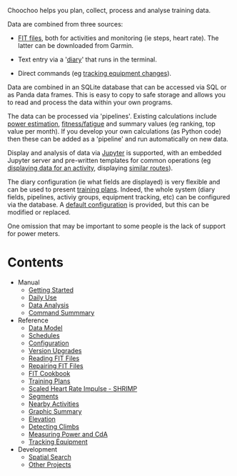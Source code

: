 
Choochoo helps you plan, collect, process and analyse training data.

Data are combined from three sources:

  * [FIT files](fit-files), both for activities and monitoring (ie
    steps, heart rate).  The latter can be downloaded from Garmin.

  * Text entry via a '[diary](daily-use)' that runs in the terminal.

  * Direct commands (eg [tracking equipment changes](kit)).

Data are combined in an SQLite database that can be accessed via SQL
or as Panda data frames.  This is easy to copy to safe storage and
allows you to read and process the data within your own programs.

The data can be processed via 'pipelines'.  Existing calculations
include [power estimation](cda), [fitness/fatigue](impulse) and
summary values (eg ranking, top value per month).  If you develop your
own calculations (as Python code) then these can be added as a
'pipeline' and run automatically on new data.

Display and analysis of data via [Jupyter](data-analysis) is
supported, with an embedded Jupyter server and pre-written templates
for common operations (eg [displaying data for an activity](summary),
displaying [similar routes](nearby)).

The diary configuration (ie what fields are displayed) is very
flexible and can be used to present [training plans](training-plans).
Indeed, the whole system (diary fields, pipelines, activiy groups,
equipment tracking, etc) can be configured via the database.  A
[default configuration](configuration) is provided, but this can be
modified or replaced.

One omission that may be important to some people is the lack of
support for power meters.

# Contents

* Manual
  * [Getting Started](getting-started)
  * [Daily Use](daily-use)
  * [Data Analysis](data-analysis)
  * [Command Summmary](command-summary)
* Reference
  * [Data Model](data-model)
  * [Schedules](schedules)
  * [Configuration](configuration)
  * [Version Upgrades](version-upgrades)
  * [Reading FIT Files](fit-files)
  * [Repairing FIT Files](fix-fit)
  * [FIT Cookbook](fit-cookbook)
  * [Training Plans](training-plans)
  * [Scaled Heart Rate Impulse - SHRIMP](impulse)
  * [Segments](segments)
  * [Nearby Activities](nearby)
  * [Graphic Summary](summary)
  * [Elevation](elevation)
  * [Detecting Climbs](climbs)
  * [Measuring Power and CdA](cda)
  * [Tracking Equipment](kit)
* Development
  * [Spatial Search](rtree)
  * [Other Projects](other-projects)
